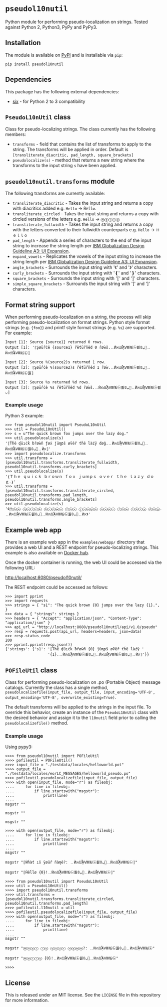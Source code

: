 # `pseudol10nutil`

Python module for performing pseudo-localization on strings. Tested
against Python 2, Python3, PyPy and PyPy3.

## Installation

The module is available on
[PyPI](https://pypi.org/project/pseudol10nutil/) and is installable via
`pip`:

`pip install pseudol10nutil`

## Dependencies

This package has the following external dependencies:

- [six](https://pythonhosted.org/six/) - for Python 2 to 3 compatibility

## `PseudoL10nUtil` class

Class for pseudo-localizing strings. The class currently has the
following members:

- `transforms` - field that contains the list of transforms to apply to
  the string. The transforms will be applied in order. Default is
  `[transliterate_diacritic, pad_length, square_brackets]`
- `pseudolocalize(s)` - method that returns a new string where the
  transforms to the input string `s` have been applied.

## `pseudol10nutil.transforms` module

The following transforms are currently available:

- `transliterate_diacritic` - Takes the input string and returns a copy
  with diacritics added e.g. `Hello` -\> `Ȟêĺĺø`.
- `transliterate_circled` - Takes the input string and returns a copy
  with circled versions of the letters e.g. `Hello` -\> `Ⓗⓔⓛⓛⓞ`
- `transliterate_fullwidth` - Takes the input string and returns a copy
  with the letters converted to their fullwidth counterparts e.g.
  `Hello` -\> `Ｈｅｌｌｏ`
- `pad_length` - Appends a series of characters to the end of the input
  string to increase the string length per [IBM Globalization Design
  Guideline A3: UI
  Expansion](https://www-01.ibm.com/software/globalization/guidelines/a3.html).
- `expand_vowels` - Replicates the vowels of the input string to
  increase the string length per [IBM Globalization Design Guideline A3:
  UI
  Expansion](https://www-01.ibm.com/software/globalization/guidelines/a3.html).
- `angle_brackets` - Surrounds the input string with \'《\' and \'》\'
  characters.
- `curly_brackets` - Surrounds the input string with \'❴\' and \'❵\'
  characters.
- `square_brackets` - Surrounds the input string with \'⟦\' and \'⟧\'
  characters.
- `simple_square_brackets` - Surrounds the input string with \'\[\' and
  \'\]\' characters.

## Format string support

When performing pseudo-localization on a string, the process will skip
performing pseudo-localization on format strings. Python style format
strings (e.g. `{foo}`) and printf style format strings (e.g. `%s`) are
supported. For example:

    Input [1]: Source {source1} returned 0 rows.
    Output [1]: '⟦Șøüȓċê {source1} ȓêťüȓñêđ 0 ȓøẁš.﹎ЍאǆᾏⅧ㈴㋹퓛ﺏ𝟘🚦﹎ЍאǆᾏⅧ㈴㋹⟧

    Input [2]: Source %(source2)s returned 1 row.
    Output [2]: ⟦Șøüȓċê %(source2)s ȓêťüȓñêđ 1 ȓøẁ.﹎ЍאǆᾏⅧ㈴㋹퓛ﺏ𝟘🚦﹎ЍאǆᾏⅧ㈴㋹퓛⟧

    Input [3]: Source %s returned %d rows.
    Output [3]: ⟦Șøüȓċê %s ȓêťüȓñêđ %d ȓøẁš.﹎ЍאǆᾏⅧ㈴㋹퓛ﺏ𝟘🚦﹎ЍאǆᾏⅧ㈴㋹퓛ﺏ⟧

### Example usage

Python 3 example:

    >>> from pseudol10nutil import PseudoL10nUtil
    >>> util = PseudoL10nUtil()
    >>> s = u"The quick brown fox jumps over the lazy dog."
    >>> util.pseudolocalize(s)
    '⟦Ťȟê ʠüıċǩ ƀȓøẁñ ƒøẋ ǰüɱƥš øṽêȓ ťȟê ĺàźÿ đøğ.﹎ЍאǆᾏⅧ㈴㋹퓛ﺏ𝟘🚦﹎ЍאǆᾏⅧ㈴㋹퓛ﺏ𝟘🚦﹎Ѝא⟧'
    >>> import pseudolocalize.transforms
    >>> util.transforms = [pseudol10nutil.transforms.transliterate_fullwidth, pseudol10nutil.transforms.curly_brackets]
    >>> util.pseudolocalize(s)
    '❴Ｔｈｅ ｑｕｉｃｋ ｂｒｏｗｎ ｆｏｘ ｊｕｍｐｓ ｏｖｅｒ ｔｈｅ ｌａｚｙ ｄｏｇ.❵'
    >>> util.transforms = [pseudol10nutil.transforms.transliterate_circled, pseudol10nutil.transforms.pad_length, pseudol10nutil.transforms.angle_brackets]
    >>> util.pseudolocalize(s)
    '《Ⓣⓗⓔ ⓠⓤⓘⓒⓚ ⓑⓡⓞⓦⓝ ⓕⓞⓧ ⓙⓤⓜⓟⓢ ⓞⓥⓔⓡ ⓣⓗⓔ ⓛⓐⓩⓨ ⓓⓞⓖ.﹎ЍאǆᾏⅧ㈴㋹퓛ﺏ𝟘🚦﹎ЍאǆᾏⅧ㈴㋹퓛ﺏ𝟘🚦﹎Ѝא》'

## Example web app

There is an example web app in the `examples/webapp/` directory that
provides a web UI and a REST endpoint for pseudo-localizing strings.
This example is also available on [Docker
hub](https://hub.docker.com/r/leonidessaguisagjr/pseudol10nutil/).

Once the docker container is running, the web UI could be accessed via
the following URL:

<http://localhost:8080/pseudol10nutil/>

The REST endpoint could be accessed as follows:

    >>> import pprint
    >>> import requests
    >>> strings = { "s1": "The quick brown {0} jumps over the lazy {1}.", }
    >>> data = { "strings": strings }
    >>> headers = { "Accept": "application/json", "Content-Type": "application/json" }
    >>> api_url = "http://localhost:8080/pseudol10nutil/api/v1.0/pseudo"
    >>> resp = requests.post(api_url, headers=headers, json=data)
    >>> resp.status_code
    200
    >>> pprint.pprint(resp.json())
    {'strings': {'s1': '⟦Ťȟê ʠüıċǩ ƀȓøẁñ {0} ǰüɱƥš øṽêȓ ťȟê ĺàźÿ '
                       '{1}.﹎ЍאǆᾏⅧ㈴㋹퓛ﺏ𝟘🚦﹎ЍאǆᾏⅧ㈴㋹퓛ﺏ𝟘🚦﹎Ѝא⟧'}}

## `POFileUtil` class

Class for performing pseudo-localization on .po (Portable Object)
message catalogs. Currently the class has a single method,
`pseudolocalizefile(input_file, output_file, input_encoding='UTF-8', output_encoding='UTF-8', overwrite_existing=True)`.

The default transforms will be applied to the strings in the input file.
To override this behavior, create an instance of the `PseudoL10nUtil`
class with the desired behavior and assign it to the `l10nutil` field
prior to calling the `pseudolocalizefile()` method.

### Example usage

Using pypy3:

    >>>> from pseudol10nutil import POFileUtil
    >>>> pofileutil = POFileUtil()
    >>>> input_file = "./testdata/locales/helloworld.pot"
    >>>> output_file = "./testdata/locales/eo/LC_MESSAGES/helloworld_pseudo.po"
    >>>> pofileutil.pseudolocalizefile(input_file, output_file)
    >>>> with open(input_file, mode="r") as fileobj:
    ....     for line in fileobj:
    ....         if line.startswith("msgstr"):
    ....             print(line)
    ....
    msgstr ""

    msgstr ""

    msgstr ""

    >>>> with open(output_file, mode="r") as fileobj:
    ....     for line in fileobj:
    ....         if line.startswith("msgstr"):
    ....             print(line)
    ....
    msgstr ""

    msgstr "⟦Ẃȟàť ıš ÿøüȓ ñàɱê?: ﹎ЍאǆᾏⅧ㈴㋹퓛ﺏ𝟘🚦﹎ЍאǆᾏⅧ㈴㋹⟧"

    msgstr "⟦Ȟêĺĺø {0}!﹎ЍאǆᾏⅧ㈴㋹퓛ﺏ𝟘🚦﹎ЍאǆᾏⅧ㈴㋹⟧"

    >>>> from pseudol10nutil import PseudoL10nUtil
    >>>> util = PseudoL10nUtil()
    >>>> import pseudol10nutil.transforms
    >>>> util.transforms = [pseudol10nutil.transforms.transliterate_circled, pseudol10nutil.transforms.pad_length]
    >>>> pofileutil.l10nutil = util
    >>>> pofileutil.pseudolocalizefile(input_file, output_file)
    >>>> with open(output_file, mode="r") as fileobj:
    ....     for line in fileobj:
    ....         if line.startswith("msgstr"):
    ....             print(line)
    ....
    msgstr ""

    msgstr "Ⓦⓗⓐⓣ ⓘⓢ ⓨⓞⓤⓡ ⓝⓐⓜⓔ?: ﹎ЍאǆᾏⅧ㈴㋹퓛ﺏ𝟘🚦﹎ЍאǆᾏⅧ㈴㋹"

    msgstr "Ⓗⓔⓛⓛⓞ {0}!﹎ЍאǆᾏⅧ㈴㋹퓛ﺏ𝟘🚦﹎ЍאǆᾏⅧ㈴㋹"

    >>>>

## License

This is released under an MIT license. See the `LICENSE` file in this
repository for more information.
